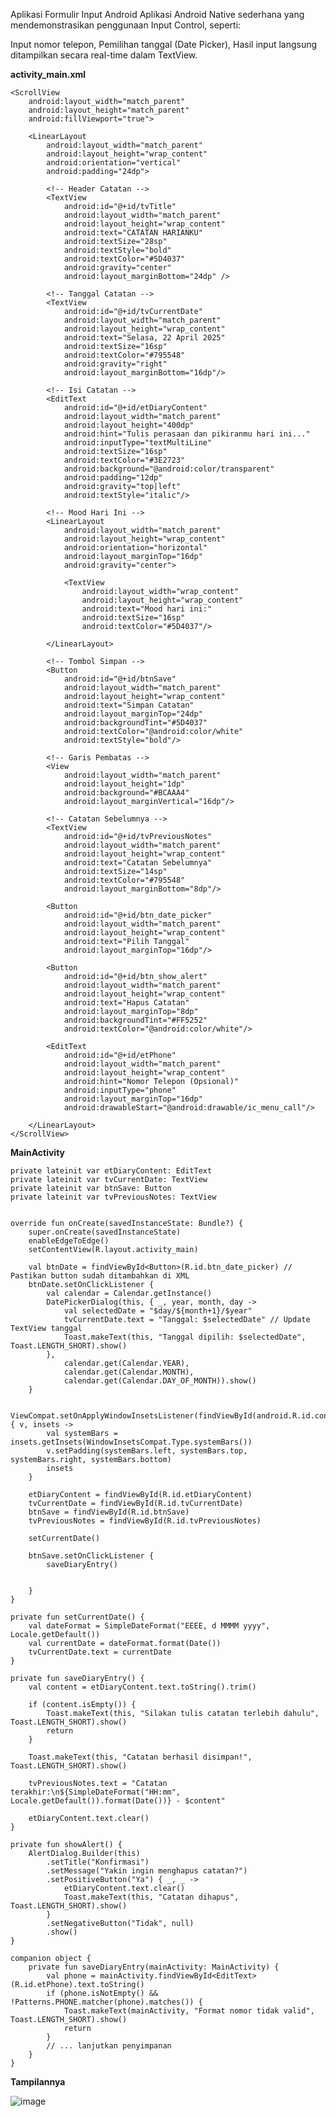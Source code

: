 Aplikasi Formulir Input Android
Aplikasi Android Native sederhana yang mendemonstrasikan penggunaan Input Control, seperti:

Input nomor telepon,
Pemilihan tanggal (Date Picker),
Hasil input langsung ditampilkan secara real-time dalam TextView.

****activity_main.xml****

    <ScrollView
        android:layout_width="match_parent"
        android:layout_height="match_parent"
        android:fillViewport="true">

        <LinearLayout
            android:layout_width="match_parent"
            android:layout_height="wrap_content"
            android:orientation="vertical"
            android:padding="24dp">

            <!-- Header Catatan -->
            <TextView
                android:id="@+id/tvTitle"
                android:layout_width="match_parent"
                android:layout_height="wrap_content"
                android:text="CATATAN HARIANKU"
                android:textSize="28sp"
                android:textStyle="bold"
                android:textColor="#5D4037"
                android:gravity="center"
                android:layout_marginBottom="24dp" />

            <!-- Tanggal Catatan -->
            <TextView
                android:id="@+id/tvCurrentDate"
                android:layout_width="match_parent"
                android:layout_height="wrap_content"
                android:text="Selasa, 22 April 2025"
                android:textSize="16sp"
                android:textColor="#795548"
                android:gravity="right"
                android:layout_marginBottom="16dp"/>

            <!-- Isi Catatan -->
            <EditText
                android:id="@+id/etDiaryContent"
                android:layout_width="match_parent"
                android:layout_height="400dp"
                android:hint="Tulis perasaan dan pikiranmu hari ini..."
                android:inputType="textMultiLine"
                android:textSize="16sp"
                android:textColor="#3E2723"
                android:background="@android:color/transparent"
                android:padding="12dp"
                android:gravity="top|left"
                android:textStyle="italic"/>

            <!-- Mood Hari Ini -->
            <LinearLayout
                android:layout_width="match_parent"
                android:layout_height="wrap_content"
                android:orientation="horizontal"
                android:layout_marginTop="16dp"
                android:gravity="center">

                <TextView
                    android:layout_width="wrap_content"
                    android:layout_height="wrap_content"
                    android:text="Mood hari ini:"
                    android:textSize="16sp"
                    android:textColor="#5D4037"/>

            </LinearLayout>

            <!-- Tombol Simpan -->
            <Button
                android:id="@+id/btnSave"
                android:layout_width="match_parent"
                android:layout_height="wrap_content"
                android:text="Simpan Catatan"
                android:layout_marginTop="24dp"
                android:backgroundTint="#5D4037"
                android:textColor="@android:color/white"
                android:textStyle="bold"/>

            <!-- Garis Pembatas -->
            <View
                android:layout_width="match_parent"
                android:layout_height="1dp"
                android:background="#BCAAA4"
                android:layout_marginVertical="16dp"/>

            <!-- Catatan Sebelumnya -->
            <TextView
                android:id="@+id/tvPreviousNotes"
                android:layout_width="match_parent"
                android:layout_height="wrap_content"
                android:text="Catatan Sebelumnya"
                android:textSize="14sp"
                android:textColor="#795548"
                android:layout_marginBottom="8dp"/>

            <Button
                android:id="@+id/btn_date_picker"
                android:layout_width="match_parent"
                android:layout_height="wrap_content"
                android:text="Pilih Tanggal"
                android:layout_marginTop="16dp"/>

            <Button
                android:id="@+id/btn_show_alert"
                android:layout_width="match_parent"
                android:layout_height="wrap_content"
                android:text="Hapus Catatan"
                android:layout_marginTop="8dp"
                android:backgroundTint="#FF5252"
                android:textColor="@android:color/white"/>

            <EditText
                android:id="@+id/etPhone"
                android:layout_width="match_parent"
                android:layout_height="wrap_content"
                android:hint="Nomor Telepon (Opsional)"
                android:inputType="phone"
                android:layout_marginTop="16dp"
                android:drawableStart="@android:drawable/ic_menu_call"/>

        </LinearLayout>
    </ScrollView>

****MainActivity****

    private lateinit var etDiaryContent: EditText
    private lateinit var tvCurrentDate: TextView
    private lateinit var btnSave: Button
    private lateinit var tvPreviousNotes: TextView


    override fun onCreate(savedInstanceState: Bundle?) {
        super.onCreate(savedInstanceState)
        enableEdgeToEdge()
        setContentView(R.layout.activity_main)

        val btnDate = findViewById<Button>(R.id.btn_date_picker) // Pastikan button sudah ditambahkan di XML
        btnDate.setOnClickListener {
            val calendar = Calendar.getInstance()
            DatePickerDialog(this, { _, year, month, day ->
                val selectedDate = "$day/${month+1}/$year"
                tvCurrentDate.text = "Tanggal: $selectedDate" // Update TextView tanggal
                Toast.makeText(this, "Tanggal dipilih: $selectedDate", Toast.LENGTH_SHORT).show()
            },
                calendar.get(Calendar.YEAR),
                calendar.get(Calendar.MONTH),
                calendar.get(Calendar.DAY_OF_MONTH)).show()
        }

        ViewCompat.setOnApplyWindowInsetsListener(findViewById(android.R.id.content)) { v, insets ->
            val systemBars = insets.getInsets(WindowInsetsCompat.Type.systemBars())
            v.setPadding(systemBars.left, systemBars.top, systemBars.right, systemBars.bottom)
            insets
        }

        etDiaryContent = findViewById(R.id.etDiaryContent)
        tvCurrentDate = findViewById(R.id.tvCurrentDate)
        btnSave = findViewById(R.id.btnSave)
        tvPreviousNotes = findViewById(R.id.tvPreviousNotes)

        setCurrentDate()

        btnSave.setOnClickListener {
            saveDiaryEntry()


        }
    }

    private fun setCurrentDate() {
        val dateFormat = SimpleDateFormat("EEEE, d MMMM yyyy", Locale.getDefault())
        val currentDate = dateFormat.format(Date())
        tvCurrentDate.text = currentDate
    }

    private fun saveDiaryEntry() {
        val content = etDiaryContent.text.toString().trim()

        if (content.isEmpty()) {
            Toast.makeText(this, "Silakan tulis catatan terlebih dahulu", Toast.LENGTH_SHORT).show()
            return
        }

        Toast.makeText(this, "Catatan berhasil disimpan!", Toast.LENGTH_SHORT).show()

        tvPreviousNotes.text = "Catatan terakhir:\n${SimpleDateFormat("HH:mm", Locale.getDefault()).format(Date())} - $content"

        etDiaryContent.text.clear()
    }

    private fun showAlert() {
        AlertDialog.Builder(this)
            .setTitle("Konfirmasi")
            .setMessage("Yakin ingin menghapus catatan?")
            .setPositiveButton("Ya") { _, _ ->
                etDiaryContent.text.clear()
                Toast.makeText(this, "Catatan dihapus", Toast.LENGTH_SHORT).show()
            }
            .setNegativeButton("Tidak", null)
            .show()
    }

    companion object {
        private fun saveDiaryEntry(mainActivity: MainActivity) {
            val phone = mainActivity.findViewById<EditText>(R.id.etPhone).text.toString()
            if (phone.isNotEmpty() && !Patterns.PHONE.matcher(phone).matches()) {
                Toast.makeText(mainActivity, "Format nomor tidak valid", Toast.LENGTH_SHORT).show()
                return
            }
            // ... lanjutkan penyimpanan
        }
    }


**Tampilannya**

![image](https://github.com/user-attachments/assets/89ca0fe4-3f7a-4419-9768-e22af6698a19)

